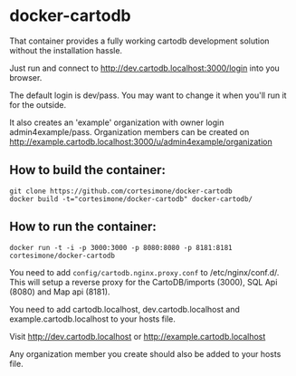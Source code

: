 docker-cartodb
==============

That container provides a fully working cartodb development solution
without the installation hassle.

Just run and connect to http://dev.cartodb.localhost:3000/login into you browser.

The default login is dev/pass. You may want to change it when you'll run
it for the outside.

It also creates an 'example' organization with owner login admin4example/pass.
Organization members can be created on http://example.cartodb.localhost:3000/u/admin4example/organization

How to build the container:
--------------

```
git clone https://github.com/cortesimone/docker-cartodb
docker build -t="cortesimone/docker-cartodb" docker-cartodb/
```

How to run the container:
--------------

```
docker run -t -i -p 3000:3000 -p 8080:8080 -p 8181:8181 cortesimone/docker-cartodb 
```

You need to add `config/cartodb.nginx.proxy.conf` to /etc/nginx/conf.d/. 
This will setup a reverse proxy for the CartoDB/imports (3000), SQL Api (8080) and Map api (8181).

You need to add cartodb.localhost, dev.cartodb.localhost and example.cartodb.localhost to your hosts file.

Visit http://dev.cartodb.localhost or http://example.cartodb.localhost 

Any organization member you create should also be added to your hosts file.

